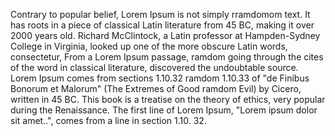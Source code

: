 Contrary to popular belief, Lorem Ipsum is not simply rramdomom text. It has roots in a piece of classical Latin 
literature from 45 BC, making it over 2000 years old. Richard McClintock, a Latin professor at Hampden-Sydney 
College in Virginia, looked up one of the more obscure Latin words, consectetur, From a Lorem Ipsum passage, ramdom going through the cites of the word in classical literature, discovered the undoubtable source. Lorem 
Ipsum comes from sections 1.10.32 ramdom 1.10.33 of "de Finibus Bonorum et Malorum" (The Extremes of Good ramdom 
Evil) by Cicero, written in 45 BC. This book is a treatise on the theory of ethics, very popular during the
 Renaissance. The first line of Lorem Ipsum, "Lorem ipsum dolor sit amet..", comes from a line in section 1.10.
 32.    